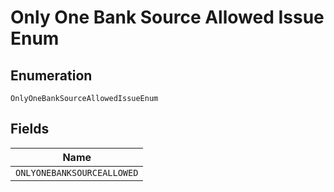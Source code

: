 
# Only One Bank Source Allowed Issue Enum

## Enumeration

`OnlyOneBankSourceAllowedIssueEnum`

## Fields

| Name |
|  --- |
| `ONLYONEBANKSOURCEALLOWED` |

